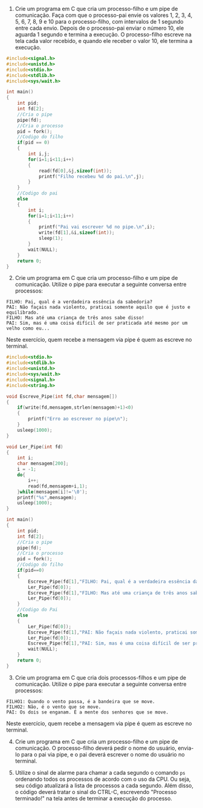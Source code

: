 1. Crie um programa em C que cria um processo-filho e um pipe de comunicação. Faça com que o processo-pai envie os valores 1, 2, 3, 4, 5, 6, 7, 8, 9 e 10 para o processo-filho, com intervalos de 1 segundo entre cada envio. Depois de o processo-pai enviar o número 10, ele aguarda 1 segundo e termina a execução. O processo-filho escreve na tela cada valor recebido, e quando ele receber o valor 10, ele termina a execução.

```C
#include<signal.h>
#include<unistd.h>
#include<stdio.h>
#include<stdlib.h>
#include<sys/wait.h>

int main()
{
	int pid;
	int fd[2];
	//Cria o pipe
	pipe(fd);
	//Cria o processo
	pid = fork();
	//Codigo do filho
	if(pid == 0)
	{
		int i,j;
		for(i=1;i<11;i++)
		{
			read(fd[0],&j,sizeof(int));
			printf("Filho recebeu %d do pai.\n",j);
		}
	}
	//Codigo do pai
	else
	{
		int i;
		for(i=1;i<11;i++)
		{
			printf("Pai vai escrever %d no pipe.\n",i);
			write(fd[1],&i,sizeof(int));
			sleep(1);
		}
		wait(NULL);
	}
	return 0;
}
```

2. Crie um programa em C que cria um processo-filho e um pipe de comunicação. Utilize o pipe para executar a seguinte conversa entre processos:

```
FILHO: Pai, qual é a verdadeira essência da sabedoria?
PAI: Não façais nada violento, praticai somente aquilo que é justo e equilibrado.
FILHO: Mas até uma criança de três anos sabe disso!
PAI: Sim, mas é uma coisa difícil de ser praticada até mesmo por um velho como eu...
```
Neste exercício, quem recebe a mensagem via pipe é quem as escreve no terminal.

```C
#include<stdio.h>
#include<stdlib.h>
#include<unistd.h>
#include<sys/wait.h>
#include<signal.h>
#include<string.h>

void Escreve_Pipe(int fd,char mensagem[])
{
	if(write(fd,mensagem,strlen(mensagem)+1)<0)
	{
		printf("Erro ao escrever no pipe\n");
	}
	usleep(1000);
}

void Ler_Pipe(int fd)
{
	int i;
	char mensagem[200];
	i = -1;
	do{
		i++;
		read(fd,mensagem+i,1);
	}while(mensagem[i]!='\0');
	printf("%s",mensagem);
	usleep(1000);
}

int main()
{
	int pid;
	int fd[2];
	//Cria o pipe
	pipe(fd);
	//Cria o processo
	pid = fork();
	//Codigo do filho
	if(pid==0)
	{
		Escreve_Pipe(fd[1],"FILHO: Pai, qual é a verdadeira essência da sabedoria?\n");
		Ler_Pipe(fd[0]);
		Escreve_Pipe(fd[1],"FILHO: Mas até uma criança de três anos sabe disso!\n");
		Ler_Pipe(fd[0]);
	}
	//Codigo do Pai
	else
	{
		Ler_Pipe(fd[0]);
		Escreve_Pipe(fd[1],"PAI: Não façais nada violento, praticai somente aquilo que é justo e equilibrado.\n");
		Ler_Pipe(fd[0]);
		Escreve_Pipe(fd[1],"PAI: Sim, mas é uma coisa difícil de ser praticada até mesmo por um velho como eu...\n");
		wait(NULL);
	}
	return 0;
}
```


3. Crie um programa em C que cria dois processos-filhos e um pipe de comunicação. Utilize o pipe para executar a seguinte conversa entre processos:

```
FILHO1: Quando o vento passa, é a bandeira que se move.
FILHO2: Não, é o vento que se move.
PAI: Os dois se enganam. É a mente dos senhores que se move.
```

Neste exercício, quem recebe a mensagem via pipe é quem as escreve no terminal.

4. Crie um programa em C que cria um processo-filho e um pipe de comunicação. O processo-filho deverá pedir o nome do usuário, envia-lo para o pai via pipe, e o pai deverá escrever o nome do usuário no terminal.

5. Utilize o sinal de alarme para chamar a cada segundo o comando `ps` ordenando todos os processos de acordo com o uso da CPU. Ou seja, seu código atualizará a lista de processos a cada segundo. Além disso, o código deverá tratar o sinal do CTRL-C, escrevendo "Processo terminado!" na tela antes de terminar a execução do processo.
